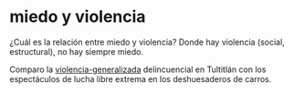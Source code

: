 # miedo y violencia

¿Cuál es la relación entre miedo y violencia? Donde hay violencia (social, estructural), no hay siempre miedo.

Comparo la [violencia-generalizada](violencia-generalizada.md) delincuencial en Tultitlán con los espectáculos de lucha libre extrema en los deshuesaderos de carros.
